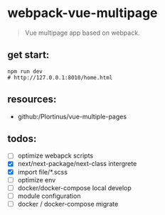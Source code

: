 # webpack-vue-multipage
> Vue multipage app based on webpack.

## get start:
```shell
npm run dev 
# http://127.0.0.1:8010/home.html
```

## resources:
+ github:/Plortinus/vue-multiple-pages

## todos:
+ [ ] optimize webapck scripts
+ [x] next/next-package/next-class intergrete
+ [x] import file/*.scss
+ [ ] optimize env
+ [ ] docker/docker-compose local develop
+ [ ] module configuration
+ [ ] docker / docker-compose migrate
